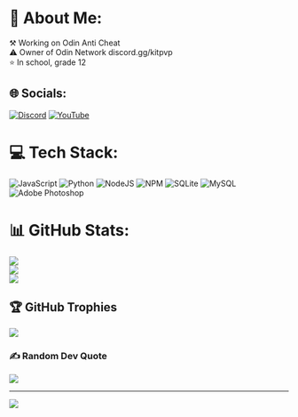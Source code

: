 # 💫 About Me:
⚒️ Working on Odin Anti Cheat<br>⚠️ Owner of Odin Network discord.gg/kitpvp<br>⭐ In school, grade 12


## 🌐 Socials:
[![Discord](https://img.shields.io/badge/Discord-%237289DA.svg?logo=discord&logoColor=white)](htttps://discord.gg/kitpvp) [![YouTube](https://img.shields.io/badge/YouTube-%23FF0000.svg?logo=YouTube&logoColor=white)](https://youtube.com/c/UCc9uaRHdguH69-pT6dgwRXg) 

# 💻 Tech Stack:
![JavaScript](https://img.shields.io/badge/javascript-%23323330.svg?style=for-the-badge&logo=javascript&logoColor=%23F7DF1E) ![Python](https://img.shields.io/badge/python-3670A0?style=for-the-badge&logo=python&logoColor=ffdd54) ![NodeJS](https://img.shields.io/badge/node.js-6DA55F?style=for-the-badge&logo=node.js&logoColor=white) ![NPM](https://img.shields.io/badge/NPM-%23000000.svg?style=for-the-badge&logo=npm&logoColor=white) ![SQLite](https://img.shields.io/badge/sqlite-%2307405e.svg?style=for-the-badge&logo=sqlite&logoColor=white) ![MySQL](https://img.shields.io/badge/mysql-%2300f.svg?style=for-the-badge&logo=mysql&logoColor=white) ![Adobe Photoshop](https://img.shields.io/badge/adobephotoshop-%2331A8FF.svg?style=for-the-badge&logo=adobephotoshop&logoColor=white)
# 📊 GitHub Stats:
![](https://github-readme-stats.vercel.app/api?username=Hate2&theme=dark&hide_border=false&include_all_commits=true&count_private=false)<br/>
![](https://github-readme-streak-stats.herokuapp.com/?user=Hate2&theme=dark&hide_border=false)<br/>
![](https://github-readme-stats.vercel.app/api/top-langs/?username=Hate2&theme=dark&hide_border=false&include_all_commits=true&count_private=false&layout=compact)

## 🏆 GitHub Trophies
![](https://github-profile-trophy.vercel.app/?username=Hate2&theme=radical&no-frame=false&no-bg=true&margin-w=4)

### ✍️ Random Dev Quote
![](https://quotes-github-readme.vercel.app/api?type=horizontal&theme=radical)

---
[![](https://visitcount.itsvg.in/api?id=Hate2&icon=0&color=0)](https://visitcount.itsvg.in)

